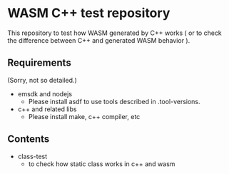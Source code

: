 # WASM C++ test repository

This repository to test how WASM generated by C++ works
( or to check the difference between C++ and generated WASM behavior ).

## Requirements

(Sorry, not so detailed.)

- emsdk and nodejs 
  - Please install asdf to use tools described in .tool-versions.
- c++ and related libs
  - Please install make, c++ compiler, etc

## Contents
- class-test
  - to check how static class works in c++ and wasm

